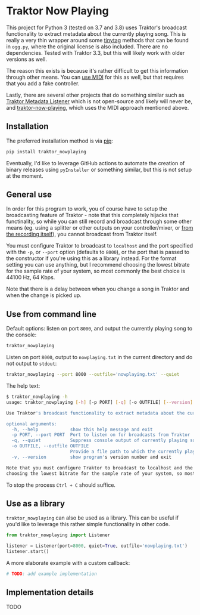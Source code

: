 # Traktor Now Playing

This project for Python 3 (tested on 3.7 and 3.8) uses Traktor's broadcast functionality to extract metadata about the currently playing song. This is really a very thin wrapper around some [tinytag](https://github.com/devsnd/tinytag) methods that can be found in `ogg.py`, where the original license is also included. There are no dependencies. Tested with Traktor 3.3, but this will likely work with older versions as well.

The reason this exists is because it's rather difficult to get this information through other means. You can [use MIDI](https://github.com/Sonnenstrahl/traktor-now-playing) for this as well, but that requires that you add a fake controller.

Lastly, there are several other projects that do something similar such as [Traktor Metadata Listener](https://www.disconova.com/utu/traktor-metadata/) which is not open-source and likely will never be, and [traktor-now-playing](https://github.com/Sonnenstrahl/traktor-now-playing), which uses the MIDI approach mentioned above.

## Installation

The preferred installation method is via [pip](https://pip.pypa.io/en/stable/):

```bash
pip install traktor_nowplaying
```

Eventually, I'd like to leverage GitHub actions to automate the creation of binary releases using `pyInstaller` or something similar, but this is not setup at the moment.

## General use

In order for this program to work, you of course have to setup the broadcasting feature of Traktor - note that this completely hijacks that functinality, so while you can still record and broadcast through some other means (eg. using a splitter or other outputs on your controller/mixer, or [from the recording itself](https://radusuciu.com/posts/broadcasting-from-traktor-an-alternative-to-the-built-in-broadcasting-function/)), you cannot broadcast from Traktor itself.

You must configure Traktor to broadcast to `localhost` and the port specified with the `-p`, or `--port` option (defaults to `8000`), or the port that is passed to the constructor if you're using this as a library instead. For the format setting you can use anything, but I recommend choosing the lowest bitrate for the sample rate of your system, so most commonly the best choice is 44100 Hz, 64 Kbps.

Note that there is a delay between when you change a song in Traktor and when the change is picked up.

## Use from command line

Default options: listen on port `8000`, and output the currently playing song to the console:
```bash
traktor_nowplaying
```

Listen on port `8000`, output to `nowplaying.txt` in the current directory and do not output to `stdout`:
```bash
traktor_nowplaying --port 8000 --outfile='nowplaying.txt' --quiet
```

The help text:
```bash
$ traktor_nowplaying -h
usage: traktor_nowplaying [-h] [-p PORT] [-q] [-o OUTFILE] [--version]

Use Traktor's broadcast functionality to extract metadata about the currently playing song

optional arguments:
  -h, --help            show this help message and exit
  -p PORT, --port PORT  Port to listen on for broadcasts from Traktor
  -q, --quiet           Suppress console output of currently playing song
  -o OUTFILE, --outfile OUTFILE
                        Provide a file path to which the currently playing song should be written
  -v, --version         show program's version number and exit

Note that you must configure Traktor to broadcast to localhost and the port specified with the -p, or --port option (defaults to 8000). For the format setting you can use anything, but I recommend
choosing the lowest bitrate for the sample rate of your system, so most commonly the best choice is 44100 Hz, 64 Kbps.
```

To stop the process `Ctrl + C` should suffice.

## Use as a library

`traktor_nowplaying` can also be used as a library. This can be useful if you'd like to leverage this rather simple functionality in other code.

```python
from traktor_nowplaying import Listener

listener = Listener(port=8000, quiet=True, outfile='nowplaying.txt')
listener.start()
```

A more elaborate example with a custom callback:

```python
# TODO: add example implementation
```


## Implementation details

TODO
